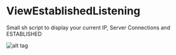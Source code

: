 # ViewEstablishedListening
Small sh script to display your current IP, Server Connections and ESTABLISHED

![alt tag](https://cloud.githubusercontent.com/assets/284798/10152471/af905048-6652-11e5-96fb-2c16a11773d5.png)
